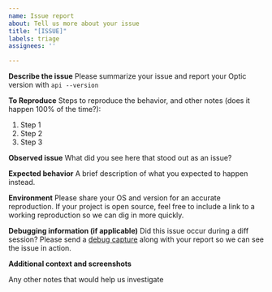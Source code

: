 ```yaml
---
name: Issue report
about: Tell us more about your issue
title: "[ISSUE]"
labels: triage
assignees: ''

---
```


**Describe the issue**
Please summarize your issue and report your Optic version with `api --version`

**To Reproduce**
Steps to reproduce the behavior, and other notes (does it happen 100% of the time?):

1. Step 1
1. Step 2
1. Step 3

**Observed issue**
What did you see here that stood out as an issue?

**Expected behavior**
A brief description of what you expected to happen instead.

**Environment**
Please share your OS and version for an accurate reproduction. If your project is open source, feel free to include a link to a working reproduction so we can dig in more quickly.

**Debugging information (if applicable)**
Did this issue occur during a diff session? Please send a [debug capture](https://docs.useoptic.com/faqs-and-troubleshooting/debugging-diffs) along with your report so we can see the issue in action.

**Additional context and screenshots**

Any other notes that would help us investigate
